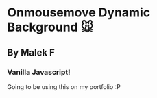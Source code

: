 # Onmousemove Dynamic Background 🐭
## By Malek F
### Vanilla Javascript!
Going to be using this on my portfolio :P
